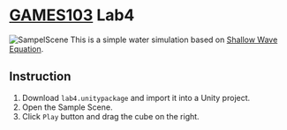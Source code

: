 # [GAMES103](https://games-cn.org/games103/) Lab4
![SampelScene](./img/shallow_wave_equation_water.gif)
This is a simple water simulation based on [Shallow Wave Equation](https://en.wikipedia.org/wiki/Shallow_water_equations).
## Instruction
1. Download ```lab4.unitypackage``` and import it into a Unity project.
2. Open the Sample Scene.
3. Click ```Play``` button and drag the cube on the right.
